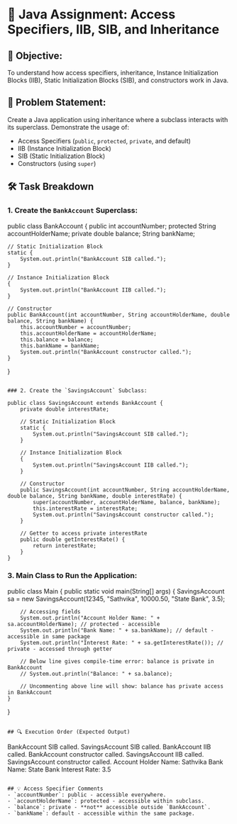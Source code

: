 
# 📝 Java Assignment: Access Specifiers, IIB, SIB, and Inheritance

## 🎯 Objective:
To understand how access specifiers, inheritance, Instance Initialization Blocks (IIB), Static Initialization Blocks (SIB), and constructors work in Java.

## 🧩 Problem Statement:
Create a Java application using inheritance where a subclass interacts with its superclass. Demonstrate the usage of:
- Access Specifiers (`public`, `protected`, `private`, and default)
- IIB (Instance Initialization Block)
- SIB (Static Initialization Block)
- Constructors (using `super`)

## 🛠️ Task Breakdown

### 1. Create the `BankAccount` Superclass:

public class BankAccount {
    public int accountNumber;
    protected String accountHolderName;
    private double balance;
    String bankName;

    // Static Initialization Block
    static {
        System.out.println("BankAccount SIB called.");
    }

    // Instance Initialization Block
    {
        System.out.println("BankAccount IIB called.");
    }

    // Constructor
    public BankAccount(int accountNumber, String accountHolderName, double balance, String bankName) {
        this.accountNumber = accountNumber;
        this.accountHolderName = accountHolderName;
        this.balance = balance;
        this.bankName = bankName;
        System.out.println("BankAccount constructor called.");
    }
}
```

### 2. Create the `SavingsAccount` Subclass:

public class SavingsAccount extends BankAccount {
    private double interestRate;

    // Static Initialization Block
    static {
        System.out.println("SavingsAccount SIB called.");
    }

    // Instance Initialization Block
    {
        System.out.println("SavingsAccount IIB called.");
    }

    // Constructor
    public SavingsAccount(int accountNumber, String accountHolderName, double balance, String bankName, double interestRate) {
        super(accountNumber, accountHolderName, balance, bankName);
        this.interestRate = interestRate;
        System.out.println("SavingsAccount constructor called.");
    }

    // Getter to access private interestRate
    public double getInterestRate() {
        return interestRate;
    }
}
```

### 3. Main Class to Run the Application:

public class Main {
    public static void main(String[] args) {
        SavingsAccount sa = new SavingsAccount(12345, "Sathvika", 10000.50, "State Bank", 3.5);

        // Accessing fields
        System.out.println("Account Holder Name: " + sa.accountHolderName); // protected - accessible
        System.out.println("Bank Name: " + sa.bankName); // default - accessible in same package
        System.out.println("Interest Rate: " + sa.getInterestRate()); // private - accessed through getter

        // Below line gives compile-time error: balance is private in BankAccount
        // System.out.println("Balance: " + sa.balance);

        // Uncommenting above line will show: balance has private access in BankAccount
    }
}
```

## 🔍 Execution Order (Expected Output)
```
BankAccount SIB called.
SavingsAccount SIB called.
BankAccount IIB called.
BankAccount constructor called.
SavingsAccount IIB called.
SavingsAccount constructor called.
Account Holder Name: Sathvika
Bank Name: State Bank
Interest Rate: 3.5
```

## 💡 Access Specifier Comments
- `accountNumber`: public - accessible everywhere.
- `accountHolderName`: protected - accessible within subclass.
- `balance`: private - **not** accessible outside `BankAccount`.
- `bankName`: default - accessible within the same package.
